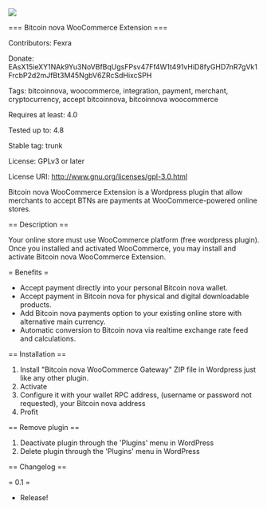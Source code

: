 <img src="http://pool.bitcoinn.biz/bitcoin-nova.png">

=== Bitcoin nova WooCommerce Extension ===

Contributors: Fexra

Donate: EAsX15ieXY1NAk9Yu3NoVBfBqUgsFPsv47Ff4W1t491vHiD8fyGHD7nR7gVk1FrcbP2d2mJfBt3M45NgbV6ZRcSdHixcSPH

Tags: bitcoinnova, woocommerce, integration, payment, merchant, cryptocurrency, accept bitcoinnova, bitcoinnova woocommerce

Requires at least: 4.0

Tested up to: 4.8

Stable tag: trunk

License: GPLv3 or later

License URI: http://www.gnu.org/licenses/gpl-3.0.html
 
Bitcoin nova WooCommerce Extension is a Wordpress plugin that allow merchants to accept BTNs are payments at WooCommerce-powered online stores.

== Description ==

Your online store must use WooCommerce platform (free wordpress plugin).
Once you installed and activated WooCommerce, you may install and activate Bitcoin nova WooCommerce Extension.

= Benefits =

* Accept payment directly into your personal Bitcoin nova wallet.
* Accept payment in Bitcoin nova for physical and digital downloadable products.
* Add Bitcoin nova payments option to your existing online store with alternative main currency.
* Automatic conversion to Bitcoin nova via realtime exchange rate feed and calculations.

== Installation ==

1. Install "Bitcoin nova WooCommerce Gateway" ZIP file in Wordpress just like any other plugin.
2. Activate
3. Configure it with your wallet RPC address, (username or password not requested), your Bitcoin nova address 
4. Profit

== Remove plugin ==

1. Deactivate plugin through the 'Plugins' menu in WordPress
2. Delete plugin through the 'Plugins' menu in WordPress

== Changelog ==

= 0.1 =
* Release!

